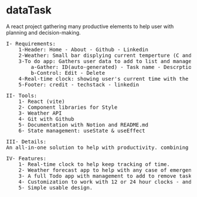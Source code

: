 # dataTask
A react project gathering many productive elements to help user with planning and decision-making.


<pre>I- Requirements:
	1-Header: Home - About - Github - Linkedin
	2-Weather: Small bar displying current temperture (C and F) - today's weather - wind speed - location
	3-To do app: Gathers user data to add to list and manage it below the list
		a-Gather: ID(auto-generated) - Task name - Descrption - Date - Priority - Important - Repeat - Done
		b-Control: Edit - Delete
	4-Real-time clock: showing user's current time with the option to toggle 24h and 12h - User's region
	5-Footer: credit - techstack - linkedin</pre>

<pre>II- Tools:
	1- React (vite)
	2- Component libraries for Style
	3- Weather API
	4- Git with Github
	5- Documentation with Notion and README.md
	6- State management: useState & useEffect </pre>

<pre>III- Details:
An all-in-one solution to help with productivity. combining many of productivity planning needs to help manage and streamline workday & productivity planning.</pre>

<pre>IV- Features:
    1- Real-time clock to help keep tracking of time.
    2- Weather forecast app to help with any case of emergency planning throughout the day.
    3- A full Todo app with management to add to remove tasks.
    4- Customization to work with 12 or 24 hour clocks - and same for Celsius to Fahrenheit for temperature.
    5- Simple usable design.
</pre>

